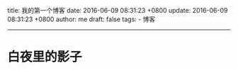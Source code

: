 title: 我的第一个博客
date: 2016-06-09 08:31:23 +0800
update: 2016-06-09 08:31:23 +0800
author: me
draft: false
tags: 
    - 博客

---
# 白夜里的影子
